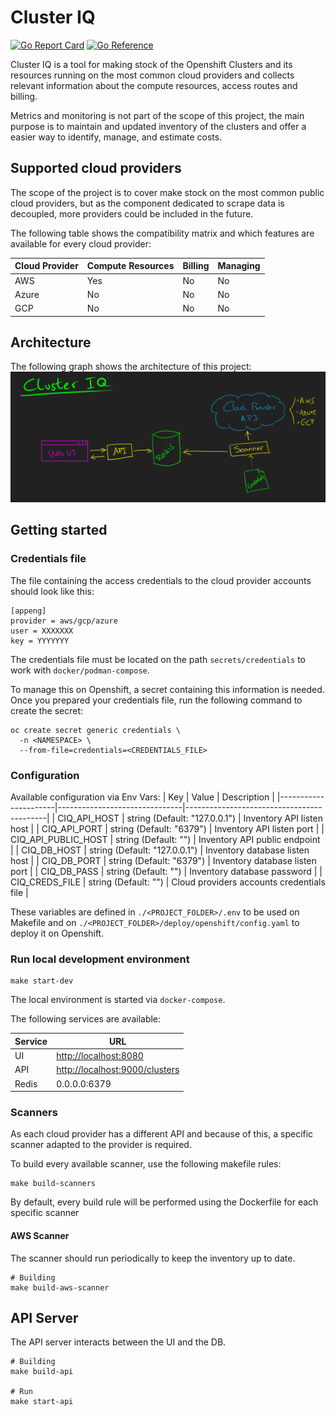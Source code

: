# Cluster IQ

[![Go Report Card](https://goreportcard.com/badge/github.com/RHEcosystemAppEng/cluster-iq)](https://goreportcard.com/report/github.com/RHEcosystemAppEng/cluster-iq)
[![Go Reference](https://pkg.go.dev/badge/github.com/RHEcosystemAppEng/cluster-iq.svg)](https://pkg.go.dev/github.com/RHEcosystemAppEng/cluster-iq)

Cluster IQ is a tool for making stock of the Openshift Clusters and its
resources running on the most common cloud providers and collects relevant
information about the compute resources, access routes and billing.

Metrics and monitoring is not part of the scope of this project, the main
purpose is to maintain and updated inventory of the clusters and offer a easier
way to identify, manage, and estimate costs.

## Supported cloud providers

The scope of the project is to cover make stock on the most common public cloud
providers, but as the component dedicated to scrape data is decoupled, more
providers could be included in the future.

The following table shows the compatibility matrix and which features are
available for every cloud provider:

| Cloud Provider | Compute Resources | Billing | Managing |
|----------------|-------------------|---------|----------|
| AWS            | Yes               | No      | No       |
| Azure          | No                | No      | No       |
| GCP            | No                | No      | No       |


## Architecture

The following graph shows the architecture of this project:
![ClusterIQ architecture diagram](./doc/arch.png)


## Getting started

### Credentials file

The file containing the access credentials to the cloud provider accounts
should look like this:

```text
[appeng]
provider = aws/gcp/azure
user = XXXXXXX
key = YYYYYYY
```

The credentials file must be located on the path `secrets/credentials` to work with `docker/podman-compose`.

To manage this on Openshift, a secret containing this information is needed.
Once you prepared your credentials file, run the following command to create the
secret:

```shell
oc create secret generic credentials \
  -n <NAMESPACE> \
  --from-file=credentials=<CREDENTIALS_FILE>
```

### Configuration

Available configuration via Env Vars:
| Key                  | Value                         | Description                               |
|----------------------|-------------------------------|-------------------------------------------|
| CIQ_API_HOST         | string (Default: "127.0.0.1") | Inventory API listen host                 |
| CIQ_API_PORT         | string (Default: "6379")      | Inventory API listen port                 |
| CIQ_API_PUBLIC_HOST  | string (Default: "")          | Inventory API public endpoint             |
| CIQ_DB_HOST          | string (Default: "127.0.0.1") | Inventory database listen host            |
| CIQ_DB_PORT          | string (Default: "6379")      | Inventory database listen port            |
| CIQ_DB_PASS          | string (Default: "")          | Inventory database password               |
| CIQ_CREDS_FILE       | string (Default: "")          | Cloud providers accounts credentials file |

These variables are defined in `./<PROJECT_FOLDER>/.env` to be used on Makefile
and on `./<PROJECT_FOLDER>/deploy/openshift/config.yaml` to deploy it on Openshift.

### Run local development environment

```shell
make start-dev
```

The local environment is started via `docker-compose`.

The following services are available:

| Service        | URL                   |
|----------------|-----------------------|
| UI             | <http://localhost:8080> |
| API            | <http://localhost:9000/clusters> |
| Redis          | 0.0.0.0:6379          |

### Scanners
As each cloud provider has a different API and because of this, a specific
scanner adapted to the provider is required.

To build every available scanner, use the following makefile rules:

```shell
make build-scanners
```

By default, every build rule will be performed using the Dockerfile for each
specific scanner

#### AWS Scanner

The scanner should run periodically to keep the inventory up to date.

```shell
# Building
make build-aws-scanner
```



## API Server

The API server interacts between the UI and the DB.

```shell
# Building
make build-api

# Run
make start-api
```
